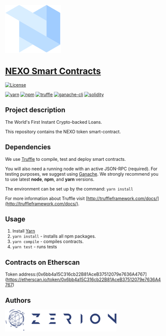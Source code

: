 <a href="https://nexo.io/"><img hight="180" width="180" alt="current" src="./assets/nexo.svg">

# NEXO Smart Contracts
[![License](https://img.shields.io/badge/License-Apache%202.0-blue.svg)](https://opensource.org/licenses/Apache-2.0)

[![yarn](https://img.shields.io/badge/yarn-v1.6.0-yellow.svg)](https://yarnpkg.com/lang/en/docs/install/)
[![npm](https://img.shields.io/npm/v/npm.svg)](https://github.com/nodejs/node)
[![truffle](https://img.shields.io/badge/truffle-docs-orange.svg)](http://truffleframework.com/docs/)
[![ganache-cli](https://img.shields.io/badge/ganache-cli-yellowgreen.svg)](http://truffleframework.com/ganache/)
[![solidity](https://img.shields.io/badge/solidity-docs-red.svg)](https://solidity.readthedocs.io/en/develop/)

## Project description
The World's First Instant Crypto-backed Loans.

This repository contains the NEXO token smart-contract.

## Dependencies
We use [Truffle](http://truffleframework.com/) to compile, test and deploy smart contracts.

You will also need a running node with an active JSON-RPC (required). For testing purposes, we suggest using [Ganache](http://truffleframework.com/ganache).
We strongly recommend you to use latest **node**, **npm**, and **yarn** versions.<br />

The environment can be set up by the command:
`yarn install`

For more information about Truffle visit [http://truffleframework.com/docs/](http://truffleframework.com/docs/).

## Usage
1. Install [Yarn](https://yarnpkg.com/lang/en/docs/install/)
2. `yarn install` - installs all npm packages.
3. `yarn compile` - compiles contracts.
5. `yarn test` - runs tests

## Contracts on Etherscan
Token address:(0x6bb4a15C316cb22B81AceB37512079e7636A4767](https://etherscan.io/token/0x6bb4a15C316cb22B81AceB37512079e7636A4767)

## Authors
<a href="https://zerion.io?utm_source=nexo_contracts"><img width="360" alt="Powered by Zerion" src="./assets/zerion.png">
